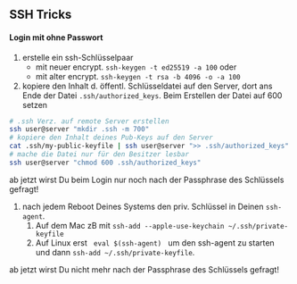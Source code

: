 ## SSH Tricks

#### Login mit ohne Passwort

<div class="mrg-left-xl">

1. erstelle ein ssh-Schlüsselpaar
    - mit neuer encrypt. `ssh-keygen -t ed25519 -a 100` oder
    - mit alter encrypt. `ssh-keygen -t rsa -b 4096 -o -a 100`
1. kopiere den Inhalt d. öffentl. Schlüsseldatei auf den Server, dort ans Ende der Datei `.ssh/authorized_keys`.
Beim Erstellen der Datei auf 600 setzen
```bash
# .ssh Verz. auf remote Server erstellen
ssh user@server "mkdir .ssh -m 700"
# kopiere den Inhalt deines Pub-Keys auf den Server
cat .ssh/my-public-keyfile | ssh user@server ">> .ssh/authorized_keys"
# mache die Datei nur für den Besitzer lesbar
ssh user@server "chmod 600 .ssh/authorized_keys"
```
ab jetzt wirst Du beim Login nur noch nach der Passphrase des Schlüssels gefragt!<!-- .element class="fragment red" -->

1. nach jedem Reboot Deines Systems den priv. Schlüssel in Deinen `ssh-agent`.
    1. Auf dem Mac zB mit `ssh-add --apple-use-keychain ~/.ssh/private-keyfile`<br/>
    1. Auf Linux erst &nbsp; `eval $(ssh-agent)` &nbsp; um den ssh-agent zu starten
       und dann `ssh-add ~/.ssh/private-keyfile`.

ab jetzt wirst Du nicht mehr nach der Passphrase des Schlüssels gefragt!<!-- .element class="fragment red" -->

</div>